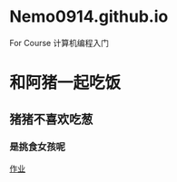 # Nemo0914.github.io
For Course 计算机编程入门


# 和阿猪一起吃饭
## 猪猪不喜欢吃葱
### 是挑食女孩呢

[作业](wordcloud_rd_file.html)
